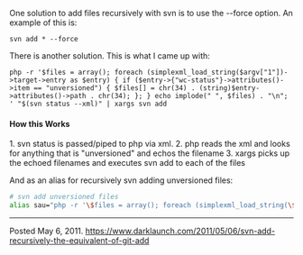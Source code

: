 One solution to add files recursively with svn is to use the --force option. An example of this is:

```
svn add * --force
```

There is another solution. This is what I came up with:
```
php -r '$files = array(); foreach (simplexml_load_string($argv["1"])->target->entry as $entry) { if ($entry->{"wc-status"}->attributes()->item == "unversioned") { $files[] = chr(34) . (string)$entry->attributes()->path . chr(34); }; } echo implode(" ", $files) . "\n"; ' "$(svn status --xml)" | xargs svn add
```

<h4>How this Works</h4>
1. svn status is passed/piped to php via xml.
2. php reads the xml and looks for anything that is "unversioned" and echos the filename
3. xargs picks up the echoed filenames and executes svn add to each of the files

And as an alias for recursively svn adding unversioned files:
```sh
# svn add unversioned files
alias sau="php -r '\$files = array(); foreach (simplexml_load_string(\$argv[\"1\"])->target->entry as \$entry) { if (\$entry->{\"wc-status\"}->attributes()->item == \"unversioned\") { \$files[] = chr(34) . (string)\$entry->attributes()->path . chr(34); }; } echo implode(\" \", \$files) . \"\n\"; ' \"\$(svn status --xml)\" | xargs svn add"
```

---

Posted May 6, 2011.
https://www.darklaunch.com/2011/05/06/svn-add-recursively-the-equivalent-of-git-add